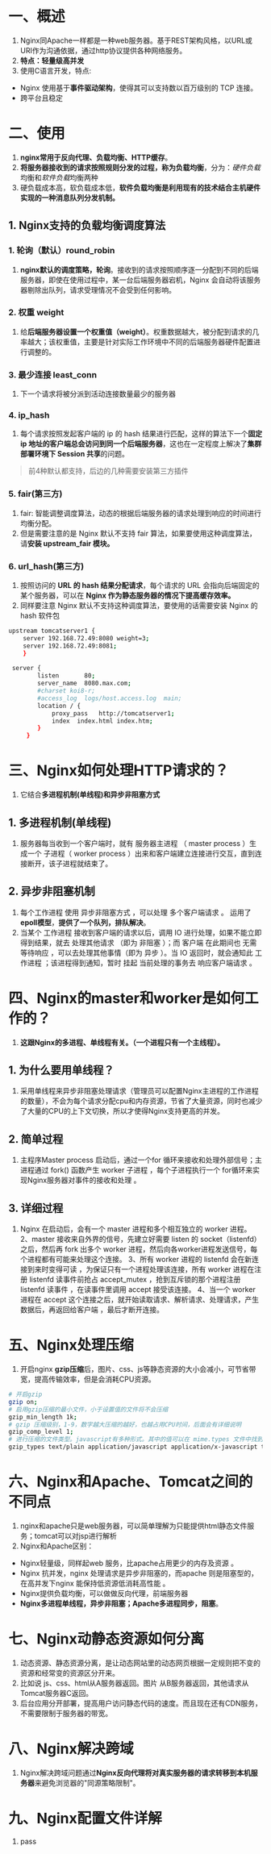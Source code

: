 # 一、概述
1. Nginx同Apache一样都是一种web服务器。基于REST架构风格，以URL或URI作为沟通依据，通过http协议提供各种网络服务。
2. **特点：轻量级高并发**
3. 使用C语言开发，特点:
- Nginx 使用基于**事件驱动架构**，使得其可以支持数以百万级别的 TCP 连接。
- 跨平台且稳定

# 二、使用
1. **nginx常用于反向代理、负载均衡、HTTP缓存**。
2. **将服务器接收到的请求按照规则分发的过程，称为负载均衡**，分为：*硬件负载*均衡和*软件负载*均衡两种
3. 硬负载成本高，软负载成本低，**软件负载均衡是利用现有的技术结合主机硬件实现的一种消息队列分发机制。**

## 1. Nginx支持的负载均衡调度算法

### 1. 轮询（默认）round_robin
1. **nginx默认的调度策略，轮询**。接收到的请求按照顺序逐一分配到不同的后端服务器，即使在使用过程中，某一台后端服务器宕机，Nginx 会自动将该服务器剔除出队列，请求受理情况不会受到任何影响。

### 2. 权重 weight
1. 给**后端服务器设置一个权重值（weight）**。权重数据越大，被分配到请求的几率越大；该权重值，主要是针对实际工作环境中不同的后端服务器硬件配置进行调整的。

### 3. 最少连接 least_conn
1. 下一个请求将被分派到活动连接数量最少的服务器

### 4. ip_hash
1. 每个请求按照发起客户端的 ip 的 hash 结果进行匹配，这样的算法下一个**固定 ip 地址的客户端总会访问到同一个后端服务器**，这也在一定程度上解决了**集群部署环境下 Session 共享**的问题。
> 前4种默认都支持，后边的几种需要安装第三方插件

### 5. fair(第三方)
1. fair: 智能调整调度算法，动态的根据后端服务器的请求处理到响应的时间进行均衡分配。
3. 但是需要注意的是 Nginx 默认不支持 fair 算法，如果要使用这种调度算法，请**安装 upstream_fair 模块。**

### 6. url_hash(第三方)
1. 按照访问的 **URL 的 hash 结果分配请求**，每个请求的 URL 会指向后端固定的某个服务器，可以在 **Nginx 作为静态服务器的情况下提高缓存效率。**
2. 同样要注意 Nginx 默认不支持这种调度算法，要使用的话需要安装 Nginx 的 hash 软件包

```bash
upstream tomcatserver1 {  
    server 192.168.72.49:8080 weight=3;  
    server 192.168.72.49:8081;  
    }   
  
 server {  
        listen       80;  
        server_name  8080.max.com;  
        #charset koi8-r;  
        #access_log  logs/host.access.log  main;  
        location / {  
            proxy_pass   http://tomcatserver1;  
            index  index.html index.htm;  
        }  
     }
```

# 三、Nginx如何处理HTTP请求的？
1. 它结合**多进程机制(单线程)和异步非阻塞方式**

## 1. 多进程机制(单线程)
1. 服务器每当收到一个客户端时，就有 服务器主进程 （ master process ）生成一个 子进程（ worker process ）出来和客户端建立连接进行交互，直到连接断开，该子进程就结束了。

## 2. 异步非阻塞机制
1. 每个工作进程 使用 异步非阻塞方式 ，可以处理 多个客户端请求 。 运用了**epoll模型**，**提供了一个队列，排队解决**。
2. 当某个 工作进程 接收到客户端的请求以后，调用 IO 进行处理，如果不能立即得到结果，就去 处理其他请求 （即为 非阻塞 ）；而 客户端 在此期间也 无需等待响应 ，可以去处理其他事情（即为 异步 ）。当 IO 返回时，就会通知此 工作进程 ；该进程得到通知，暂时 挂起 当前处理的事务去 响应客户端请求 。

# 四、Nginx的master和worker是如何工作的？
1. **这跟Nginx的多进程、单线程有关。（一个进程只有一个主线程）。**

## 1. 为什么要用单线程？
1. 采用单线程来异步非阻塞处理请求（管理员可以配置Nginx主进程的工作进程的数量），不会为每个请求分配cpu和内存资源，节省了大量资源，同时也减少了大量的CPU的上下文切换，所以才使得Nginx支持更高的并发。

## 2. 简单过程
1. 主程序Master process 启动后，通过一个for 循环来接收和处理外部信号；主进程通过 fork() 函数产生 worker 子进程 ，每个子进程执行一个 for循环来实现Nginx服务器对事件的接收和处理 。

## 3. 详细过程
1. Nginx 在启动后，会有一个 master 进程和多个相互独立的 worker 进程。 2、master 接收来自外界的信号，先建立好需要 listen 的 socket（listenfd） 之后，然后再 fork 出多个 worker 进程，然后向各worker进程发送信号，每个进程都有可能来处理这个连接。 3、所有 worker 进程的 listenfd 会在新连接到来时变得可读 ，为保证只有一个进程处理该连接，所有 worker 进程在注册 listenfd 读事件前抢占 accept_mutex ，抢到互斥锁的那个进程注册 listenfd 读事件 ，在读事件里调用 accept 接受该连接。 4、当一个 worker 进程在 accept 这个连接之后，就开始读取请求、解析请求、处理请求，产生数据后，再返回给客户端 ，最后才断开连接。

# 五、Nginx处理压缩
1. 开启nginx **gzip压缩**后，图片、css、js等静态资源的大小会减小，可节省带宽，提高传输效率，但是会消耗CPU资源。

```bash
# 开启gzip
gzip on;
# 启用gzip压缩的最小文件，小于设置值的文件将不会压缩
gzip_min_length 1k;
# gzip 压缩级别，1-9，数字越大压缩的越好，也越占用CPU时间，后面会有详细说明
gzip_comp_level 1;
# 进行压缩的文件类型。javascript有多种形式。其中的值可以在 mime.types 文件中找到。
gzip_types text/plain application/javascript application/x-javascript text/css application/xml text/javascript application/x-httpd-php image/jpeg image/gif image/png application/vnd.ms-fontobject font/ttf font/opentype font/x-woff image/svg+xml;
```

# 六、Nginx和Apache、Tomcat之间的不同点
1. nginx和apache只是web服务器，可以简单理解为只能提供html静态文件服务；tomcat可以对jsp进行解析
2. Nginx和Apache区别：
- Nginx轻量级，同样起web 服务，比apache占用更少的内存及资源 。
- Nginx 抗并发，nginx 处理请求是异步非阻塞的，而apache 则是阻塞型的，在高并发下nginx 能保持低资源低消耗高性能 。
- Nginx提供负载均衡，可以做做反向代理，前端服务器
- **Nginx多进程单线程，异步非阻塞；Apache多进程同步，阻塞**。

# 七、Nginx动静态资源如何分离
1. 动态资源、静态资源分离，是让动态网站里的动态网页根据一定规则把不变的资源和经常变的资源区分开来。
2. 比如说 js、css、html从A服务器返回。图片 从B服务器返回，其他请求从Tomcat服务器C返回。
3. 后台应用分开部署，提高用户访问静态代码的速度。而且现在还有CDN服务，不需要限制于服务器的带宽。

# 八、Nginx解决跨域
1. Nginx解决跨域问题通过**Nginx反向代理将对真实服务器的请求转移到本机服务器**来避免浏览器的"同源策略限制"。

# 九、Nginx配置文件详解
1. pass
